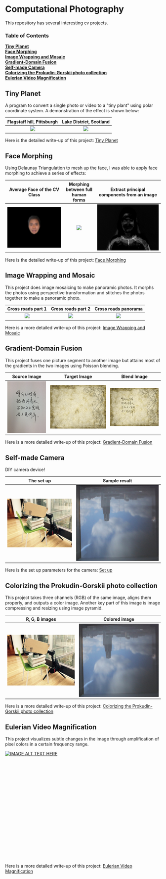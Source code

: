 # Computational Photography
This repository has several interesting cv projects. 

### Table of Contents
**[Tiny Planet](#tiny-planet)**<br>
**[Face Morphing](#face-morphing)**<br>
**[Image Wrapping and Mosaic](#image-wrapping-and-mosaic)**<br>
**[Gradient-Domain Fusion](#gradient-domain-fusion)**<br>
**[Self-made Camera](#self-made-camera)**<br>
**[Colorizing the Prokudin-Gorskii photo collection](#colorizing-the-prokudin-gorskii-photo-collection)**<br>
**[Eulerian Video Magnification](#eulerian-video-magnification)**<br>

## Tiny Planet 
A program to convert a single photo or video to a "tiny plant" using polar coordinate system. A demonstration of the effect is shown below:

Flagstaff hill, Pittsburgh           |  Lake District, Scotland
:-------------------------:|:-------------------------:
![](https://i.vimeocdn.com/video/547827502.webp?mw=600&mh=527&q=70?raw=true)  |  ![](https://cloud.githubusercontent.com/assets/11666005/11861641/3fae4f96-a450-11e5-988c-614d520c0c0f.jpg)

Here is the detailed write-up of this project:
[Tiny Planet](https://htmlpreview.github.io/?https://github.com/elizazhi/computational-photography/blob/main/Tiny%20Planet/webpage.html)

## Face Morphing
Using Delaunay Triangulation to mesh up the face, I was able to apply face morphing to achieve a series of effects:

Average Face of the CV Class      |  Morphing between full human forms |  Extract principal components from an image
:-------------------------:|:-------------------------:|:-------------------------:
![](Face%20Morphing/web/imgs/meanFace_feathered.jpg)  |   <img src="Face%20Morphing/web/imgs/lyb.gif" width=1000px>|  ![](Face%20Morphing/web/imgs/pca/pc_5.jpg)

Here is the detailed write-up of this project:
[Face Morphing](https://htmlpreview.github.io/?https://github.com/elizazhi/computational-photography/blob/main/Face%20Morphing/web/webpage_proj4.html)

## Image Wrapping and Mosaic
This project does image mosaicing to make panoramic photos. It morphs the photos using perspective transformation and stitches the photos together to make a panoramic photo.

Cross roads part 1 |  Cross roads part 2 |  Cross roads panorama
:-------------------------:|:-------------------------:|:-------------------------:
![](https://cloud.githubusercontent.com/assets/11666005/11612245/4894860e-9bc0-11e5-987a-45c781350b26.JPG)  |   ![](https://cloud.githubusercontent.com/assets/11666005/11612247/4897a8c0-9bc0-11e5-8712-858148205151.JPG)|  ![](https://cloud.githubusercontent.com/assets/11666005/11612267/0166917c-9bc1-11e5-8701-8a8f0c72e223.jpg)

Here is a more detailed write-up of this project:
[Image Wrapping and Mosaic](https://htmlpreview.github.io/?https://github.com/elizazhi/computational-photography/blob/main/Image%20wrapping%20and%20mosaic/IMAGE%20WARPING%20and%20MOSAICING.html)

## Gradient-Domain Fusion
This project fuses one picture segment to another image but attains most of the gradients in the two images using Poisson blending.

Source Image |  Target Image |  Blend Image
:-------------------------:|:-------------------------:|:-------------------------:
![](Poisson%20blend/www/img/IMG_1342.JPG)  |   ![](Poisson%20blend/www/img/floral-paper-canvas-or-parchment.jpg)|  ![](Poisson%20blend/www/img/mixed2.jpg)

Here is a more detailed write-up of this project:
[Gradient-Domain Fusion](https://htmlpreview.github.io/?https://github.com/elizazhi/computational-photography/blob/main/Poisson%20blend/www/webpage_proj3.html)

## Self-made Camera
DIY camera device!

The set up|  Sample result 
:-------------------------:|:-------------------------:
![](Self-made%20camera/web_img/demo-device-outter.JPG)  | ![](Self-made%20camera/web_img/scene1-small.jpg)

Here is the set up parameters for the camera:
[Set up](https://github.com/elizazhi/computational-photography/blob/main/Self-made%20camera/params.txt)


## Colorizing the Prokudin-Gorskii photo collection
This project takes three channels (RGB) of the same image, aligns them properly, and outputs a color image.
Another key part of this image is image compressing and resizing using image pyramid.

R, G, B images|  Colored image 
:-------------------------:|:-------------------------:
![](Self-made%20camera/web_img/demo-device-outter.JPG)  | ![](Self-made%20camera/web_img/scene1-small.jpg)

Here is a more detailed write-up of this project:
[Colorizing the Prokudin-Gorskii photo collection](https://htmlpreview.github.io/?https://github.com/elizazhi/computational-photography/blob/main/Image%20Pyramid/webpage/webpage_proj1.html)

## Eulerian Video Magnification
This project visualizes subtle changes in the image through amplification of pixel colors in a certain frequency range.

[![IMAGE ALT TEXT HERE](https://img.youtube.com/vi/YOUTUBE_VIDEO_ID_HERE/0.jpg)](https://youtu.be/A_DGq8ILpjo)
<iframe width="560" height="315" src="" frameborder="0" allow="accelerometer; autoplay; clipboard-write; encrypted-media; gyroscope; picture-in-picture" allowfullscreen></iframe>

Here is a more detailed write-up of this project:
[Eulerian Video Magnification](https://htmlpreview.github.io/?https://github.com/elizazhi/computational-photography/blob/main/Eulerian%20Video%20Magnification/web/webpage_proj2.html)
